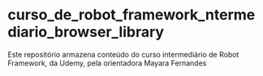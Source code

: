 # curso_de_robot_framework_ntermediario_browser_library
Este repositório armazena conteúdo do curso intermediário de Robot Framework, da Udemy, pela orientadora Mayara Fernandes
